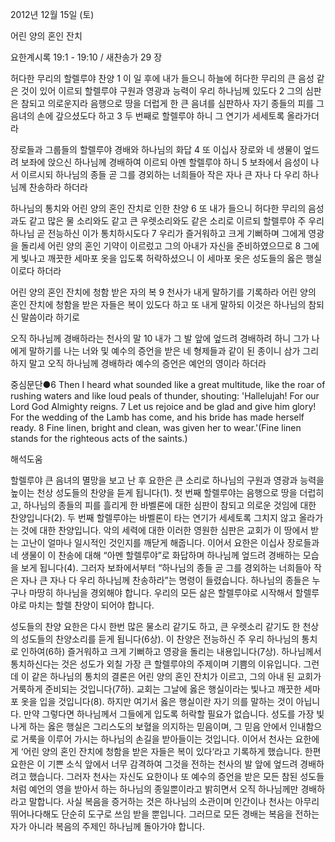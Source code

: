 2012년 12월 15일 (토)

어린 양의 혼인 잔치



요한계시록 19:1 - 19:10 / 새찬송가 29 장


허다한 무리의 할렐루야 찬양
1 이 일 후에 내가 들으니 하늘에 허다한 무리의 큰 음성 같은 것이 있어 이르되 할렐루야 구원과 영광과 능력이 우리 하나님께 있도다 2 그의 심판은 참되고 의로운지라 음행으로 땅을 더럽게 한 큰 음녀를 심판하사 자기 종들의 피를 그 음녀의 손에 갚으셨도다 하고 3 두 번째로 할렐루야 하니 그 연기가 세세토록 올라가더라

장로들과 그룹들의 할렐루야 경배와 하나님의 화답
4 또 이십사 장로와 네 생물이 엎드려 보좌에 앉으신 하나님께 경배하여 이르되 아멘 할렐루야 하니 5 보좌에서 음성이 나서 이르시되 하나님의 종들 곧 그를 경외하는 너희들아 작은 자나 큰 자나 다 우리 하나님께 찬송하라 하더라

하나님의 통치와 어린 양의 혼인 잔치로 인한 찬양
6 또 내가 들으니 허다한 무리의 음성과도 같고 많은 물 소리와도 같고 큰 우렛소리와도 같은 소리로 이르되 할렐루야 주 우리 하나님 곧 전능하신 이가 통치하시도다 7 우리가 즐거워하고 크게 기뻐하며 그에게 영광을 돌리세 어린 양의 혼인 기약이 이르렀고 그의 아내가 자신을 준비하였으므로 8 그에게 빛나고 깨끗한 세마포 옷을 입도록 허락하셨으니 이 세마포 옷은 성도들의 옳은 행실이로다 하더라

어린 양의 혼인 잔치에 청함 받은 자의 복
9 천사가 내게 말하기를 기록하라 어린 양의 혼인 잔치에 청함을 받은 자들은 복이 있도다 하고 또 내게 말하되 이것은 하나님의 참되신 말씀이라 하기로

오직 하나님께 경배하라는 천사의 말 
10 내가 그 발 앞에 엎드려 경배하려 하니 그가 나에게 말하기를 나는 너와 및 예수의 증언을 받은 네 형제들과 같이 된 종이니 삼가 그리하지 말고 오직 하나님께 경배하라 예수의 증언은 예언의 영이라 하더라

중심문단●6 Then I heard what sounded like a great multitude, like the roar of rushing waters and like loud peals of thunder, shouting: 'Hallelujah! For our Lord God Almighty reigns. 7 Let us rejoice and be glad and give him glory! For the wedding of the Lamb has come, and his bride has made herself ready. 8 Fine linen, bright and clean, was given her to wear.'(Fine linen stands for the righteous acts of the saints.)

해석도움





할렐루야
큰 음녀의 멸망을 보고 난 후 요한은 큰 소리로 하나님의 구원과 영광과 능력을 높이는 천상 성도들의 찬양을 듣게 됩니다(1). 첫 번째 할렐루야는 음행으로 땅을 더럽히고, 하나님의 종들의 피를 흘리게 한 바벨론에 대한 심판이 참되고 의로운 것임에 대한 찬양입니다(2). 두 번째 할렐루야는 바벨론이 타는 연기가 세세토록 그치지 않고 올라가는 것에 대한 찬양입니다. 악의 세력에 대한 이러한 영원한 심판은 교회가 이 땅에서 받는 고난이 얼마나 일시적인 것인지를 깨닫게 해줍니다. 이어서 요한은 이십사 장로들과 네 생물이 이 찬송에 대해 “아멘 할렐루야”로 화답하며 하나님께 엎드려 경배하는 모습을 보게 됩니다(4). 그러자 보좌에서부터 “하나님의 종들 곧 그를 경외하는 너희들아 작은 자나 큰 자나 다 우리 하나님께 찬송하라”는 명령이 들렸습니다. 하나님의 종들은 누구나 마땅히 하나님을 경외해야 합니다. 우리의 모든 삶은 할렐루야로 시작해서 할렐루야로 마치는 할렐 찬양이 되어야 합니다. 

성도들의 찬양
요한은 다시 한번 많은 물소리 같기도 하고, 큰 우렛소리 같기도 한 천상의 성도들의 찬양소리를 듣게 됩니다(6상). 이 찬양은 전능하신 주 우리 하나님의 통치로 인하여(6하) 즐거워하고 크게 기뻐하고 영광을 돌리는 내용입니다(7상). 하나님께서 통치하신다는 것은 성도가 외칠 가장 큰 할렐루야의 주제이며 기쁨의 이유입니다. 그런데 이 같은 하나님의 통치의 결론은 어린 양의 혼인 잔치가 이르고, 그의 아내 된 교회가 거룩하게 준비되는 것입니다(7하). 교회는 그날에 옳은 행실이라는 빛나고 깨끗한 세마포 옷을 입을 것입니다(8). 하지만 여기서 옳은 행실이란 자기 의를 말하는 것이 아닙니다. 만약 그렇다면 하나님께서 그들에게 입도록 허락할 필요가 없습니다. 성도를 가장 빛나게 하는 옳은 행실은 그리스도의 보혈을 의지하는 믿음이며, 그 믿음 안에서 인내함으로 거룩을 이루어 가시는 하나님의 손길을 받아들이는 것입니다. 이어서 천사는 요한에게 ‘어린 양의 혼인 잔치에 청함을 받은 자들은 복이 있다’라고 기록하게 했습니다. 한편 요한은 이 기쁜 소식 앞에서 너무 감격하여 그것을 전하는 천사의 발 앞에 엎드려 경배하려고 했습니다. 그러자 천사는 자신도 요한이나 또 예수의 증언을 받은 모든 참된 성도들처럼 예언의 영을 받아서 하는 하나님의 종일뿐이라고 밝히면서 오직 하나님께만 경배하라고 말합니다. 사실 복음을 증거하는 것은 하나님의 소관이며 인간이나 천사는 아무리 뛰어나다해도 단순히 도구로 쓰임 받을 뿐입니다. 그러므로 모든 경배는 복음을 전하는 자가 아니라 복음의 주제인 하나님께 돌아가야 합니다.